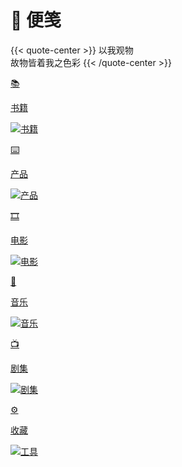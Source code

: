 # 🔖 便笺


{{< quote-center >}}
以我观物<br>
故物皆着我之色彩
{{< /quote-center >}}

<div class="subpage-box">

  <div class="subpage-box-cover">
    <a href="../books" data-pjax-state="">
      <p class="image-hyper">📚</p>
      <p class="image-caption">书籍</p>
      <img alt="书籍" data-src="" src="https://z1.ax1x.com/2023/10/24/piEyqgg.png" data-loaded="true">
    </a>
  </div>
  <div class="subpage-box-cover">
    <a href="../goods" data-pjax-state="">
      <p class="image-hyper">⌨️</p>
      <p class="image-caption">产品</p>
      <img alt="产品" data-src="" src="https://z1.ax1x.com/2023/10/30/pimsIXD.jpg" data-loaded="true">
    </a>
  </div>
  <div class="subpage-box-cover">
    <a href="../movies" data-pjax-state="">
      <p class="image-hyper">🎞️</p>
      <p class="image-caption">电影</p>
      <img alt="电影" data-src="" src="https://z1.ax1x.com/2023/10/30/pimsTne.png" data-loaded="true">
    </a>
  </div>
  <div class="subpage-box-cover">
    <a href="../music" data-pjax-state="">
      <p class="image-hyper">🎹</p>
      <p class="image-caption">音乐</p>
      <img alt="音乐" data-src="" src="https://z1.ax1x.com/2023/10/23/piA8oI1.png" data-loaded="true">
    </a>
  </div>
  <div class="subpage-box-cover">
    <a href="../drama" data-pjax-state="">
      <p class="image-hyper">📺</p>
      <p class="image-caption">剧集</p>
      <img alt="剧集" data-src="" src="https://z1.ax1x.com/2023/10/30/pimOdl8.png" data-loaded="true">
    </a>
  </div>
  <div class="subpage-box-cover">
    <a href="../tool" data-pjax-state="">
      <p class="image-hyper">⚙️</p>
      <p class="image-caption">收藏</p>
      <img alt="工具" data-src="" src="https://z1.ax1x.com/2023/10/23/piAtBlV.png" data-loaded="true">
    </a>
  </div>
</div>





